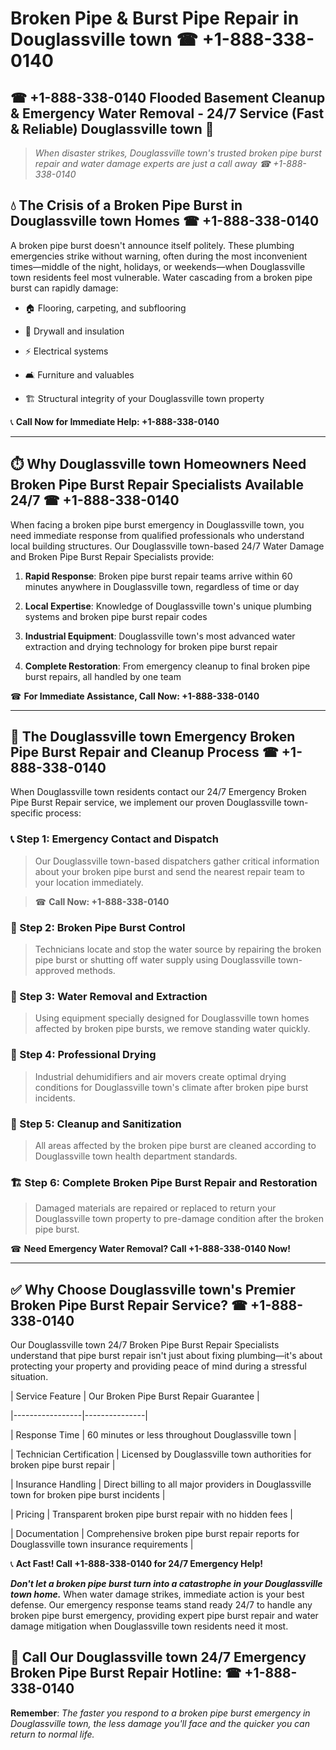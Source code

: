 # Broken Pipe & Burst Pipe Repair in Douglassville town ☎ +1-888-338-0140  
## ☎ +1-888-338-0140 Flooded Basement Cleanup & Emergency Water Removal - 24/7 Service (Fast & Reliable) Douglassville town 🚨  

> *When disaster strikes, Douglassville town's trusted broken pipe burst repair and water damage experts are just a call away ☎ +1-888-338-0140*  

## 💧 The Crisis of a Broken Pipe Burst in Douglassville town Homes ☎ +1-888-338-0140  

A broken pipe burst doesn't announce itself politely. These plumbing emergencies strike without warning, often during the most inconvenient times—middle of the night, holidays, or weekends—when Douglassville town residents feel most vulnerable. Water cascading from a broken pipe burst can rapidly damage:  

* 🏠 Flooring, carpeting, and subflooring  
* 🧱 Drywall and insulation  
* ⚡ Electrical systems  
* 🛋️ Furniture and valuables  
* 🏗️ Structural integrity of your Douglassville town property  

📞 **Call Now for Immediate Help: +1-888-338-0140**  

---  

## ⏱️ Why Douglassville town Homeowners Need Broken Pipe Burst Repair Specialists Available 24/7 ☎ +1-888-338-0140  

When facing a broken pipe burst emergency in Douglassville town, you need immediate response from qualified professionals who understand local building structures. Our Douglassville town-based 24/7 Water Damage and Broken Pipe Burst Repair Specialists provide:  

1. **Rapid Response**: Broken pipe burst repair teams arrive within 60 minutes anywhere in Douglassville town, regardless of time or day  
2. **Local Expertise**: Knowledge of Douglassville town's unique plumbing systems and broken pipe burst repair codes  
3. **Industrial Equipment**: Douglassville town's most advanced water extraction and drying technology for broken pipe burst repair  
4. **Complete Restoration**: From emergency cleanup to final broken pipe burst repairs, all handled by one team  

☎ **For Immediate Assistance, Call Now: +1-888-338-0140**  

---  

## 🔧 The Douglassville town Emergency Broken Pipe Burst Repair and Cleanup Process ☎ +1-888-338-0140  

When Douglassville town residents contact our 24/7 Emergency Broken Pipe Burst Repair service, we implement our proven Douglassville town-specific process:  

### 📞 Step 1: Emergency Contact and Dispatch  
> Our Douglassville town-based dispatchers gather critical information about your broken pipe burst and send the nearest repair team to your location immediately.  
> ☎ **Call Now: +1-888-338-0140**  

### 🚿 Step 2: Broken Pipe Burst Control  
> Technicians locate and stop the water source by repairing the broken pipe burst or shutting off water supply using Douglassville town-approved methods.  

### 🌊 Step 3: Water Removal and Extraction  
> Using equipment specially designed for Douglassville town homes affected by broken pipe bursts, we remove standing water quickly.  

### 💨 Step 4: Professional Drying  
> Industrial dehumidifiers and air movers create optimal drying conditions for Douglassville town's climate after broken pipe burst incidents.  

### 🧼 Step 5: Cleanup and Sanitization  
> All areas affected by the broken pipe burst are cleaned according to Douglassville town health department standards.  

### 🏗️ Step 6: Complete Broken Pipe Burst Repair and Restoration  
> Damaged materials are repaired or replaced to return your Douglassville town property to pre-damage condition after the broken pipe burst.  

☎ **Need Emergency Water Removal? Call +1-888-338-0140 Now!**  

---  

## ✅ Why Choose Douglassville town's Premier Broken Pipe Burst Repair Service? ☎ +1-888-338-0140  

Our Douglassville town 24/7 Broken Pipe Burst Repair Specialists understand that pipe burst repair isn't just about fixing plumbing—it's about protecting your property and providing peace of mind during a stressful situation.  

| Service Feature | Our Broken Pipe Burst Repair Guarantee |  
|-----------------|---------------|  
| Response Time | 60 minutes or less throughout Douglassville town |  
| Technician Certification | Licensed by Douglassville town authorities for broken pipe burst repair |  
| Insurance Handling | Direct billing to all major providers in Douglassville town for broken pipe burst incidents |  
| Pricing | Transparent broken pipe burst repair with no hidden fees |  
| Documentation | Comprehensive broken pipe burst repair reports for Douglassville town insurance requirements |  

📞 **Act Fast! Call +1-888-338-0140 for 24/7 Emergency Help!**  

***Don't let a broken pipe burst turn into a catastrophe in your Douglassville town home.*** When water damage strikes, immediate action is your best defense. Our emergency response teams stand ready 24/7 to handle any broken pipe burst emergency, providing expert pipe burst repair and water damage mitigation when Douglassville town residents need it most.  

## 📱 Call Our Douglassville town 24/7 Emergency Broken Pipe Burst Repair Hotline: ☎ +1-888-338-0140  

**Remember**: *The faster you respond to a broken pipe burst emergency in Douglassville town, the less damage you'll face and the quicker you can return to normal life.*